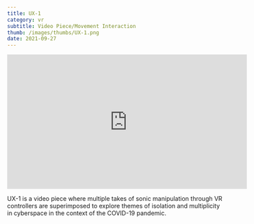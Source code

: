 ```yaml
---
title: UX-1
category: vr
subtitle: Video Piece/Movement Interaction
thumb: /images/thumbs/UX-1.png
date: 2021-09-27
---
```


<iframe width="560" height="315" src="https://www.youtube.com/embed/LSZ7ALxAk4A" title="YouTube video player" frameborder="0" allow="accelerometer; autoplay; clipboard-write; encrypted-media; gyroscope; picture-in-picture" allowfullscreen></iframe>

UX-1 is a video piece where multiple takes of sonic manipulation through VR controllers are superimposed to explore themes of isolation and multiplicity in cyberspace in the context of the COVID-19 pandemic.  
